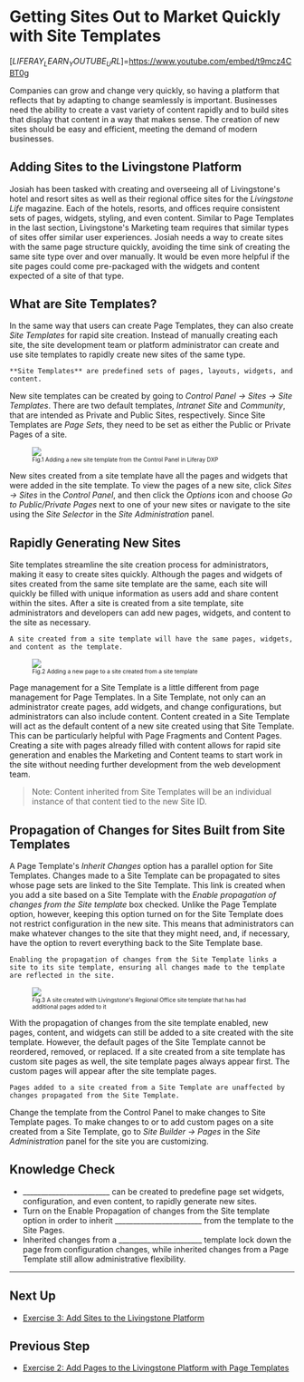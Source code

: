 # Getting Sites Out to Market Quickly with Site Templates

[$LIFERAY_LEARN_YOUTUBE_URL$]=https://www.youtube.com/embed/t9mcz4CBT0g

Companies can grow and change very quickly, so having a platform that reflects that by adapting to change seamlessly is important. Businesses need the ability to create a vast variety of content rapidly and to build sites that display that content in a way that makes sense. The creation of new sites should be easy and efficient, meeting the demand of modern businesses.

## Adding Sites to the Livingstone Platform

Josiah has been tasked with creating and overseeing all of Livingstone's hotel and resort sites as well as their regional office sites for the _Livingstone Life_ magazine. Each of the hotels, resorts, and offices require consistent sets of pages, widgets, styling, and even content. Similar to Page Templates in the last section, Livingstone's Marketing team requires that similar types of sites offer similar user experiences. Josiah needs a way to create sites with the same page structure quickly, avoiding the time sink of creating the same site type over and over manually. It would be even more helpful if the site pages could come pre-packaged with the widgets and content expected of a site of that type.

## What are Site Templates?

In the same way that users can create Page Templates, they can also create _Site Templates_ for rapid site creation. Instead of manually creating each site, the site development team or platform administrator can create and use site templates to rapidly create new sites of the same type.

```{important}
**Site Templates** are predefined sets of pages, layouts, widgets, and content.
```

New site templates can be created by going to _Control Panel → Sites → Site Templates_. There are two default templates, _Intranet Site_ and _Community_, that are intended as Private and Public Sites, respectively. Since Site Templates are _Page Sets_, they need to be set as either the Public or Private Pages of a site.

<figure>
	<img src="../images/lecture-images/new-site-template.png" style="max-height: 20%" />
	<figcaption style="font-size: x-small">Fig.1 Adding a new site template from the Control Panel in Liferay DXP</figcaption>
</figure>

New sites created from a site template have all the pages and widgets that were added in the site template. To view the pages of a new site, click _Sites → Sites_ in the _Control Panel_, and then click the _Options_ icon and choose _Go to Public/Private Pages_ next to one of your new sites or navigate to the site using the _Site Selector_ in the _Site Administration_ panel.

## Rapidly Generating New Sites

Site templates streamline the site creation process for administrators, making it easy to create sites quickly. Although the pages and widgets of sites created from the same site template are the same, each site will quickly be filled with unique information as users add and share content within the sites. After a site is created from a site template, site administrators and developers can add new pages, widgets, and content to the site as necessary.

```{important}
A site created from a site template will have the same pages, widgets, and content as the template.
```

<figure>
	<img src="../images/lecture-images/new-page-site-template.png" style="max-height: 27%" />
	<figcaption style="font-size: x-small">Fig.2 Adding a new page to a site created from a site template</figcaption>
</figure>

Page management for a Site Template is a little different from page management for Page Templates. In a Site Template, not only can an administrator create pages, add widgets, and change configurations, but administrators can also include content. Content created in a Site Template will act as the default content of a new site created using that Site Template. This can be particularly helpful with Page Fragments and Content Pages. Creating a site with pages already filled with content allows for rapid site generation and enables the Marketing and Content teams to start work in the site without needing further development from the web development team.

> Note: Content inherited from Site Templates will be an individual instance of that content tied to the new Site ID. 

## Propagation of Changes for Sites Built from Site Templates

A Page Template's _Inherit Changes_ option has a parallel option for Site Templates. Changes made to a Site Template can be propagated to sites whose page sets are linked to the Site Template. This link is created when you add a site based on a Site Template with the _Enable propagation of changes from the Site template_ box checked. Unlike the Page Template option, however, keeping this option turned on for the Site Template does not restrict configuration in the new site. This means that administrators can make whatever changes to the site that they might need, and, if necessary, have the option to revert everything back to the Site Template base.

```{important}
Enabling the propagation of changes from the Site Template links a site to its site template, ensuring all changes made to the template are reflected in the site.
```

<figure>
	<img src="../images/lecture-images/site-template-with-apps.png" style="max-height: 100%" />
	<figcaption style="font-size: x-small">Fig.3 A site created with Livingstone's Regional Office site template that has had additional pages added to it</figcaption>
</figure>

With the propagation of changes from the site template enabled, new pages, content, and widgets can still be added to a site created with the site template. However, the default pages of the Site Template cannot be reordered, removed, or replaced. If a site created from a site template has custom site pages as well, the site template pages always appear first. The custom pages will appear after the site template pages.

```{important} 
Pages added to a site created from a Site Template are unaffected by changes propagated from the Site Template.
```

Change the template from the Control Panel to make changes to Site Template pages. To make changes to or to add custom pages on a site created from a Site Template, go to _Site Builder → Pages_ in the _Site Administration_ panel for the site you are customizing.

## Knowledge Check
	
* ________________________ can be created to predefine page set widgets, configuration, and even content, to rapidly generate new sites.
* Turn on the Enable Propagation of changes from the Site template option in order to inherit ________________________ from the template to the Site Pages.
* Inherited changes from a _______________________ template lock down the page from configuration changes, while inherited changes from a Page Template still allow administrative flexibility.

---

## Next Up

* [Exercise 3: Add Sites to the Livingstone Platform](./exercise-3-add-sites-to-platform.md)

## Previous Step

* [Exercise 2: Add Pages to the Livingstone Platform with Page Templates](./exercise-2-add-pages-to-platform.md)
